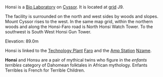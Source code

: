 Honsi is a [Bio Laboratory](Bio_Laboratory.md) on [Cyssor](Cyssor.md). It is
located at [grid](../terminology/Map_grid.md) J9.

The facility is surrounded on the north and west sides by woods and slopes.
Mount Cyssor rises to the west. In the same map grid, within the northern woods
and along the Honsi-Faro road is North Honsi Watch Tower. To the southwest is
South West Honsi Gun Tower.

Elevation: 89.0m

Honsi is linked to the [Technology Plant](../locations/Technology_Plant.md)
[Faro](../facilities/Faro.md) and the [Amp Station](Amp_Station.md)
[Nzame](../facilities/Nzame.md).

**Honsi** and Honsu are a pair of mythical twins who figure in the _enfants
terribles_ category of Dahomean folktales in African mythology. Enfants
Terribles is French for Terrible Children.


